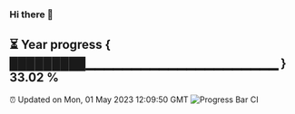 ### Hi there 👋
⏳ Year progress { █████████▁▁▁▁▁▁▁▁▁▁▁▁▁▁▁▁▁▁▁▁▁ } 33.02 %
---
⏰ Updated on Mon, 01 May 2023 12:09:50 GMT
![Progress Bar CI](https://github.com/Moyi321/Moyi321/workflows/Progress%20Bar%20CI/badge.svg)
